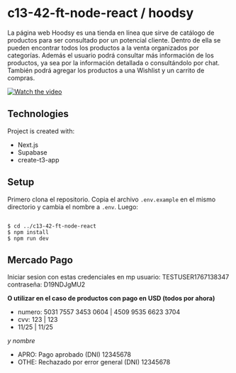 # c13-42-ft-node-react / hoodsy

La página web Hoodsy es una tienda en línea que sirve de catálogo de productos para ser consultado por un potencial cliente. Dentro de ella se pueden encontrar todos los productos a la venta organizados por categorías. Además el usuario podrá consultar más información de los productos, ya sea por la información detallada o consultándolo por chat. También podrá agregar los productos a una Wishlist y un carrito de compras.


[![Watch the video](https://img.youtube.com/vi/yn6CnznAl08/hqdefault.jpg)](https://www.youtube.com/embed/yn6CnznAl08)



## Technologies
Project is created with:
* Next.js 
* Supabase
* create-t3-app
	
## Setup

Primero clona el repositorio.
Copia el archivo `.env.example` en el mismo directorio y cambia el nombre a `.env`.
Luego:
```

$ cd ../c13-42-ft-node-react
$ npm install
$ npm run dev

```
## Mercado Pago

Iniciar sesion con estas credenciales en mp
usuario: TESTUSER1767138347
contraseña: D19NDJgMU2

**O utilizar en el caso de productos con pago en USD (todos por ahora)**

* numero: 5031 7557 3453 0604 | 4509 9535 6623 3704
* cvv: 123 | 123
* 11/25 | 11/25

*y nombre*

* APRO: Pago aprobado (DNI) 12345678
* OTHE: Rechazado por error general (DNI) 12345678
 
